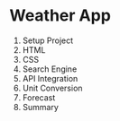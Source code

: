 # Weather App

1. Setup Project
2. HTML
3. CSS
4. Search Engine
5. API Integration
6. Unit Conversion
7. Forecast
8. Summary
